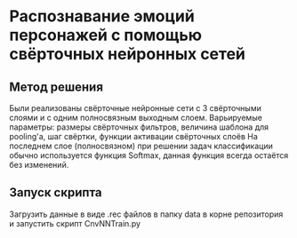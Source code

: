 # Распознавание эмоций персонажей с помощью свёрточных нейронных сетей

## Метод решения
Были реализованы свёрточные нейронные сети с 3 свёрточными слоями и с одним полносвязным выходным слоем. Варьируемые параметры: 
размеры свёрточных фильтров, величина шаблона для pooling'а, шаг свёртки, функции активации свёрточных слоёв
На последнем слое (полносвязном) при решении задач классификации обычно используется функция Softmax, данная функция всегда остаётся без изменений.

## Запуск скрипта
Загрузить данные в виде .rec файлов в папку data в корне репозитория и запустить скрипт CnvNNTrain.py

